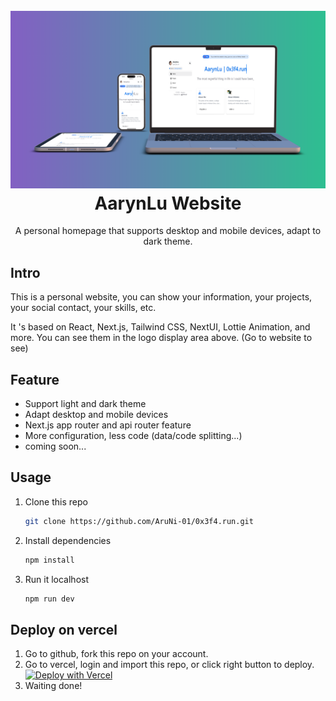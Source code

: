 <h1 align="center">
  <br>
  <img src="/public/mockup/0x3f4-run_light_mockup.png" alt="0x3f4-run"  width="898" />
  <br>
  <a src="https://0x3f4.run" target="_blank">AarynLu Website</a>
  <br>
</h1>
<p align="center">
  A personal homepage that supports desktop and mobile devices, adapt to dark theme.
</p>

## Intro

<p>
  This is a personal website, you can show your information, your projects, your social contact, your skills, etc.
</p>
<p>
  It &apos;s based on React, Next.js, Tailwind CSS, NextUI, Lottie Animation, and more. You can see them in the
  logo display area above. (<a src="https://0x3f4.run" target="_blank">Go to website to see</a>)
</p>

## Feature

- Support light and dark theme
- Adapt desktop and mobile devices
- Next.js app router and api router feature
- More configuration, less code (data/code splitting...)
- coming soon...

## Usage

1. Clone this repo
   ```sh
   git clone https://github.com/AruNi-01/0x3f4.run.git
   ```
2. Install dependencies
   ```sh
   npm install
   ```
3. Run it localhost
   ```sh
   npm run dev
   ```

## Deploy on vercel

1. Go to github, fork this repo on your account.
2. Go to vercel, login and import this repo, or click right button to deploy. <a style="display: inline-block;" href="https://vercel.com/new/clone?demo-title=Vuepress&amp;demo-description=Vue-powered%20Static%20Site%20Generator&amp;demo-url=https%3A%2F%2Fvuepress-starter-template.vercel.app%2F&amp;demo-image=%2F%2Fimages.ctfassets.net%2Fe5382hct74si%2F1umwsLFT0iuxtmqqVQvV26%2Fba666c531fe100a30c72f2d638193f05%2F678f323f-23b8-44c1-b65f-8dad78ba083c.png&amp;project-name=Vuepress&amp;repository-name=vuepress&amp;repository-url=https%3A%2F%2Fgithub.com%2Fvercel%2Fvercel%2Ftree%2Fmain%2Fexamples%2Fvuepress&amp;from=templates&amp;skippable-integrations=1" target="_blank"><img src="https://vercel.com/button" alt="Deploy with Vercel" /></a>
3. Waiting done!
